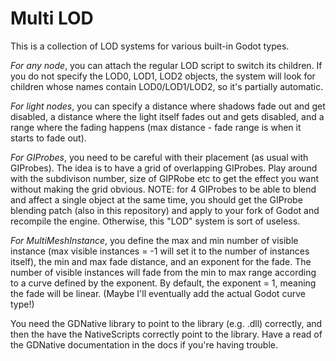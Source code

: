 # Multi LOD
This is a collection of LOD systems for various built-in Godot types.

*For any node*, you can attach the regular LOD script to switch its children. If you do not specify the LOD0, LOD1, LOD2 objects, the
system will look for children whose names contain LOD0/LOD1/LOD2, so it's partially automatic.

*For light nodes*, you can specify a distance where shadows fade out and get disabled, a distance where the light itself fades out and gets disabled,
and a range where the fading happens (max distance - fade range is when it starts to fade out).

*For GIProbes*, you need to be careful with their placement (as usual with GIProbes). The idea is to have a grid of overlapping GIProbes. Play around
with the subdivison number, size of GIPRobe etc to get the effect you want without making the grid obvious. NOTE: for 4 GIProbes to be able
to blend and affect a single object at the same time, you should get the GIProbe blending patch (also in this repository) and apply to your fork of
Godot and recompile the engine. Otherwise, this "LOD" system is sort of useless.

*For MultiMeshInstance*, you define the max and min number of visible instance (max visible instances = -1 will set it to the number of instances itself), the min and max fade distance, and an exponent for the fade. The number of visible instances will fade from the min to max range according to a curve
defined by the exponent. By default, the exponent = 1, meaning the fade will be linear. (Maybe I'll eventually add the actual Godot curve type!)


You need the GDNative library to point to the library (e.g. .dll) correctly, and then the have the NativeScripts correctly point to the library. Have a read of the GDNative documentation in the docs if you're having trouble.
